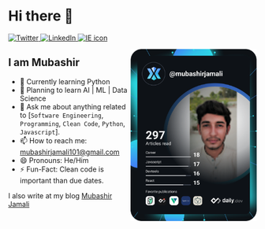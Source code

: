 # Hi there 👋

<div align="left">
  <a href="https://twitter.com/der_mubashir">
    <img
      src="https://img.shields.io/twitter/follow/der_mubashir?label=Twitter&logo=twitter&style=flat-square&color=1da1f2&logoColor=ffffff"
      alt="Twitter"
    />
  </a>
  <a href="https://linkedin.com/in/mubashirjamali">
    <img
      src="https://img.shields.io/static/v1?logo=linkedin&style=flat-square&color=0072b1&label=LinkedIn&message=%E2%98%86"
      alt="LinkedIn"
    />
  </a>
  <a href="https://mubashirjamali.glitch.me">
    <img
      src="https://img.shields.io/static/v1?logo=internet-explorer&style=flat-square&color=0072b1&label=Blog&message=mubashirjamali.glitch.me"
      alt="IE icon"
    />
  </a>

  <a href="https://app.daily.dev/mubashirjamali"><img align="right" src="https://github.com/mubashirjamali101/mubashirjamali101/blob/main/devcard.svg" width="256" alt="Mubashir Jamali's Dev Card"/></a>
</div>

## I am Mubashir

- 🔭 Currently learning Python
- 🔖 Planning to learn AI | ML | Data Science
- 💬 Ask me about anything related to [`Software Engineering`, `Programming`, `Clean Code`, `Python`, `Javascript`].
- 📫 How to reach me: mubashirjamali101@gmail.com
- 😄 Pronouns: He/Him
- ⚡  Fun-Fact: Clean code is important than due dates.

I also write at my blog [Mubashir Jamali](https://mubashirjamali.glitch.me)
